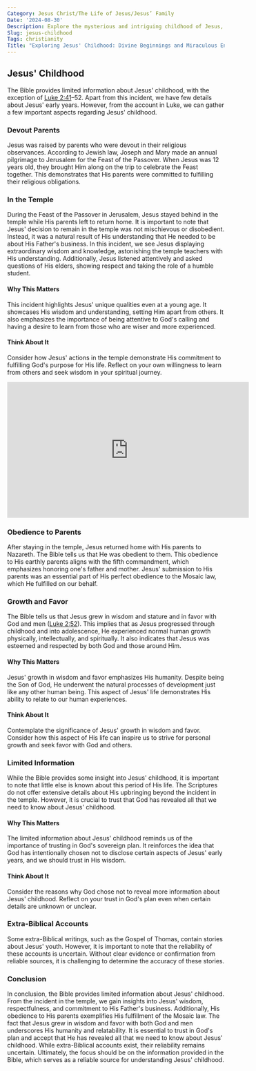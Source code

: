 ```yaml
---
Category: Jesus Christ/The Life of Jesus/Jesus’ Family
Date: '2024-08-30'
Description: Explore the mysterious and intriguing childhood of Jesus, delving into historical accounts and biblical narratives, to uncover fascinating insights into his early life.
Slug: jesus-childhood
Tags: christianity
Title: "Exploring Jesus' Childhood: Divine Beginnings and Miraculous Encounters"
---
```


## Jesus' Childhood

The Bible provides limited information about Jesus' childhood, with the exception of [Luke 2:41](https://www.bibleref.com/Luke/2/Luke-2-41.html)–52. Apart from this incident, we have few details about Jesus' early years. However, from the account in Luke, we can gather a few important aspects regarding Jesus' childhood.

### Devout Parents

Jesus was raised by parents who were devout in their religious observances. According to Jewish law, Joseph and Mary made an annual pilgrimage to Jerusalem for the Feast of the Passover. When Jesus was 12 years old, they brought Him along on the trip to celebrate the Feast together. This demonstrates that His parents were committed to fulfilling their religious obligations.

### In the Temple

During the Feast of the Passover in Jerusalem, Jesus stayed behind in the temple while His parents left to return home. It is important to note that Jesus' decision to remain in the temple was not mischievous or disobedient. Instead, it was a natural result of His understanding that He needed to be about His Father's business. In this incident, we see Jesus displaying extraordinary wisdom and knowledge, astonishing the temple teachers with His understanding. Additionally, Jesus listened attentively and asked questions of His elders, showing respect and taking the role of a humble student.

#### Why This Matters

This incident highlights Jesus' unique qualities even at a young age. It showcases His wisdom and understanding, setting Him apart from others. It also emphasizes the importance of being attentive to God's calling and having a desire to learn from those who are wiser and more experienced.

#### Think About It

Consider how Jesus' actions in the temple demonstrate His commitment to fulfilling God's purpose for His life. Reflect on your own willingness to learn from others and seek wisdom in your spiritual journey.


<iframe width="560" height="315" src="https://www.youtube.com/embed/_2SjYr4Iw2w" frameborder="0" allow="autoplay; encrypted-media" allowfullscreen></iframe>


### Obedience to Parents

After staying in the temple, Jesus returned home with His parents to Nazareth. The Bible tells us that He was obedient to them. This obedience to His earthly parents aligns with the fifth commandment, which emphasizes honoring one's father and mother. Jesus' submission to His parents was an essential part of His perfect obedience to the Mosaic law, which He fulfilled on our behalf.

### Growth and Favor

The Bible tells us that Jesus grew in wisdom and stature and in favor with God and men ([Luke 2:52](https://www.bibleref.com/Luke/2/Luke-2-52.html)). This implies that as Jesus progressed through childhood and into adolescence, He experienced normal human growth physically, intellectually, and spiritually. It also indicates that Jesus was esteemed and respected by both God and those around Him.

#### Why This Matters

Jesus' growth in wisdom and favor emphasizes His humanity. Despite being the Son of God, He underwent the natural processes of development just like any other human being. This aspect of Jesus' life demonstrates His ability to relate to our human experiences.

#### Think About It

Contemplate the significance of Jesus' growth in wisdom and favor. Consider how this aspect of His life can inspire us to strive for personal growth and seek favor with God and others.

### Limited Information

While the Bible provides some insight into Jesus' childhood, it is important to note that little else is known about this period of His life. The Scriptures do not offer extensive details about His upbringing beyond the incident in the temple. However, it is crucial to trust that God has revealed all that we need to know about Jesus' childhood.

#### Why This Matters

The limited information about Jesus' childhood reminds us of the importance of trusting in God's sovereign plan. It reinforces the idea that God has intentionally chosen not to disclose certain aspects of Jesus' early years, and we should trust in His wisdom.

#### Think About It

Consider the reasons why God chose not to reveal more information about Jesus' childhood. Reflect on your trust in God's plan even when certain details are unknown or unclear.

### Extra-Biblical Accounts

Some extra-Biblical writings, such as the Gospel of Thomas, contain stories about Jesus' youth. However, it is important to note that the reliability of these accounts is uncertain. Without clear evidence or confirmation from reliable sources, it is challenging to determine the accuracy of these stories.

### Conclusion

In conclusion, the Bible provides limited information about Jesus' childhood. From the incident in the temple, we gain insights into Jesus' wisdom, respectfulness, and commitment to His Father's business. Additionally, His obedience to His parents exemplifies His fulfillment of the Mosaic law. The fact that Jesus grew in wisdom and favor with both God and men underscores His humanity and relatability. It is essential to trust in God's plan and accept that He has revealed all that we need to know about Jesus' childhood. While extra-Biblical accounts exist, their reliability remains uncertain. Ultimately, the focus should be on the information provided in the Bible, which serves as a reliable source for understanding Jesus' childhood.